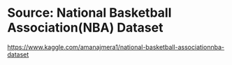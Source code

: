 # Source: National Basketball Association(NBA) Dataset
https://www.kaggle.com/amanajmera1/national-basketball-associationnba-dataset
